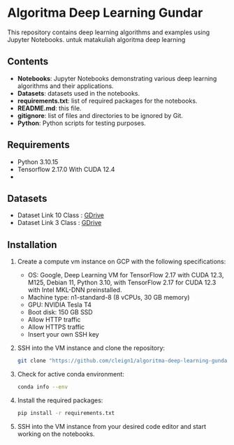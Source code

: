 # Algoritma Deep Learning Gundar

This repository contains deep learning algorithms and examples using Jupyter Notebooks. untuk matakuliah algoritma deep learning

## Contents

- **Notebooks**: Jupyter Notebooks demonstrating various deep learning algorithms and their applications.
- **Datasets**: datasets used in the notebooks.
- **requirements.txt**: list of required packages for the notebooks.
- **README.md**: this file.
- **gitignore**: list of files and directories to be ignored by Git.
- **Python**: Python scripts for testing purposes.

## Requirements

- Python 3.10.15
- Tensorflow 2.17.0 With CUDA 12.4
- 

## Datasets
- Dataset Link 10 Class : [GDrive](https://drive.google.com/file/d/1p8Flgeg-pd1pNdc4-KMO3vKlT8XLc1wt/view?usp=sharing)
- Dataset Link 3 Class : [GDrive](https://drive.google.com/file/d/1Q2P5aRAs04egYSccMXJanY44ABlJcHVf/view?usp=sharing)

## Installation
1. Create a compute vm instance on GCP with the following specifications:
    - OS: Google, Deep Learning VM for TensorFlow 2.17 with CUDA 12.3, M125, Debian 11, Python 3.10, with TensorFlow 2.17 for CUDA 12.3 with Intel MKL-DNN preinstalled.
    - Machine type: n1-standard-8 (8 vCPUs, 30 GB memory)
    - GPU: NVIDIA Tesla T4
    - Boot disk: 150 GB SSD
    - Allow HTTP traffic
    - Allow HTTPS traffic
    - Insert your own SSH key

2. SSH into the VM instance and clone the repository:
    ```bash
    git clone "https://github.com/cleign1/algoritma-deep-learning-gundar.git"
    ```
3. Check for active conda environment:
    ```bash
    conda info --env
    ```
4. Install the required packages:
    ```bash
    pip install -r requirements.txt
    ```
5. SSH into the VM instance from your desired code editor and start working on the notebooks.
